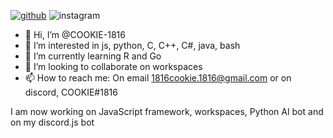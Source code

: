 [![github](https://img.shields.io/badge/GitHub-000000?style=for-the-badge&logo=GitHub&logoColor=white)](https://github.com/COOKIE-1816)
![instagram](https://img.shields.io/badge/Instagram-a700aa?style=for-the-badge&logo=Instagram&logoColor=white)

- 👋 Hi, I’m @COOKIE-1816
- 👀 I’m interested in js, python, C, C++, C#, java, bash
- 🌱 I’m currently learning R and Go
- 💞️ I’m looking to collaborate on workspaces
- 📫 How to reach me: On email 1816cookie.1816@gmail.com or on discord, COOKIE#1816
	


I am now working on JavaScript framework, workspaces, Python AI bot and on my discord.js bot
<!---
COOKIE-1816/COOKIE-1816 is a ✨ special ✨ repository because its `README.md` (this file) appears on your GitHub profile.
You can click the Preview link to take a look at your changes.
--->
